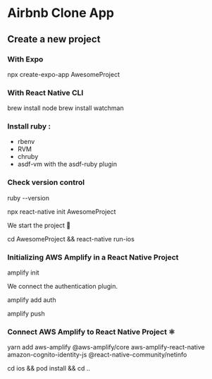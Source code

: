 # Airbnb Clone App

## Create a new project 

### With Expo 

npx create-expo-app AwesomeProject

### With React Native CLI

brew install node
brew install watchman

### Install ruby :

- rbenv
- RVM
- chruby
- asdf-vm with the asdf-ruby plugin

### Check version control

ruby --version

npx react-native init AwesomeProject

We start the project 🚀

cd AwesomeProject && react-native run-ios

### Initializing AWS Amplify in a React Native Project

amplify init

We connect the authentication plugin.

amplify add auth

amplify push

### Connect AWS Amplify to React Native Project ⚛️
yarn add aws-amplify @aws-amplify/core aws-amplify-react-native amazon-cognito-identity-js @react-native-community/netinfo

cd ios && pod install && cd ..

